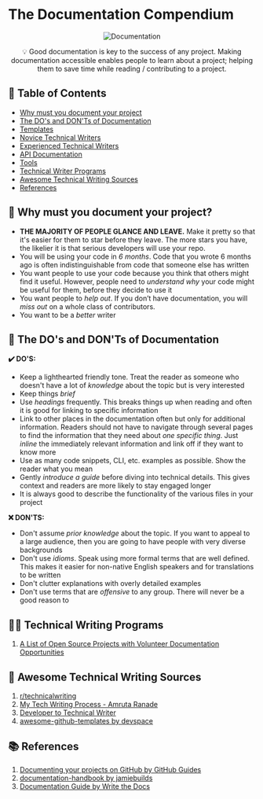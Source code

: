 # The Documentation Compendium
<div align = "center">
  
  ![Documentation](https://i.imgur.com/rSyq3MW.png)
  
  <p align = "center">💡 Good documentation is key to the success of any project. Making documentation accessible enables people to learn about a project; helping them to save time while reading / contributing to a project.</p>

</div>

## 📝 Table of Contents
+ [Why must you document your project](#why_document)
+ [The DO's and DON'Ts of Documentation](#dos_and_donts)
+ [Templates](https://github.com/kylelobo/The-Documentation-Compendium/tree/master/Templates)
+ [Novice Technical Writers](https://www.writethedocs.org/guide/#new-to-caring-about-documentation)
+ [Experienced Technical Writers](https://www.writethedocs.org/guide/#experienced-documentarian)
+ [API Documentation](https://www.writethedocs.org/guide/#api-documentation)
+ [Tools](https://www.writethedocs.org/guide/#tools-of-the-trade)
+ [Technical Writer Programs](#programs)
+ [Awesome Technical Writing Sources](#sources)
+ [References](#references)

## 🤔 Why must you document your project?<a name = "why_document"></a>
+ **THE MAJORITY OF PEOPLE GLANCE AND LEAVE.** Make it pretty so that it's easier for them to star before they leave. The more stars you have, the likelier it is that serious developers will use your repo.
+ You will be using your code in _6 months_. Code that you wrote 6 months ago is often indistinguishable from code that someone else has written
+ You want people to use your code because you think that others might find it useful. However, people need to _understand why_ your code might be useful for them, before they decide to use it
+ You want people to _help out_. If you don’t have documentation, you will _miss out_ on a whole class of contributors.
+ You want to be a _better_ writer

## 🚦 The DO's and DON'Ts of Documentation<a name = "dos_and_donts"></a>
**✔️ DO'S:**
+ Keep a lighthearted friendly tone. Treat the reader as someone who doesn't have a lot of _knowledge_ about the topic but is very interested
+ Keep things _brief_
+ Use _headings_ frequently. This breaks things up when reading and often it is good for linking to specific information
+ Link to other places in the documentation often but only for additional information. Readers should not have to navigate through several pages to find the information that they need about _one specific thing_. Just _inline_ the immediately relevant information and link off if they want to know more
+ Use as many code snippets, CLI, etc. examples as possible. Show the reader what you mean
+ Gently _introduce a guide_ before diving into technical details. This gives context and readers are more likely to stay engaged longer
+ It is always good to describe the functionality of the various files in your project

**❌ DON'TS:**
+ Don't assume _prior knowledge_ about the topic. If you want to appeal to a large audience, then you are going to have people with very diverse backgrounds
+ Don't use _idioms_. Speak using more formal terms that are well defined. This makes it easier for non-native English speakers and for translations to be written
+ Don't clutter explanations with overly detailed examples
+ Don't use terms that are _offensive_ to any group. There will never be a good reason to

##  👨‍💻 Technical Writing Programs <a name = "programs"></a>
1. [A List of Open Source Projects with Volunteer Documentation Opportunities](https://www.reddit.com/r/technicalwriting/comments/800a9a/a_list_of_open_source_projects_with_volunteer/)

## 🎉 Awesome Technical Writing Sources <a name = "sources"></a>
1. [r/technicalwriting](https://www.reddit.com/r/technicalwriting/)
2. [My Tech Writing Process - Amruta Ranade](https://amrutaranade.com/2018/03/07/my-writing-process/)
3. [Developer to Technical Writer](https://www.reddit.com/r/technicalwriting/comments/a1x6c8/)
4. [awesome-github-templates by devspace](https://github.com/devspace/awesome-github-templates)

## 📚 References <a name = "references"></a>
1. [Documenting your projects on GitHub by GitHub Guides](https://guides.github.com/features/wikis/)
2. [documentation-handbook by jamiebuilds](https://github.com/jamiebuilds/documentation-handbook)
3. [Documentation Guide by Write the Docs](https://www.writethedocs.org/guide/)
